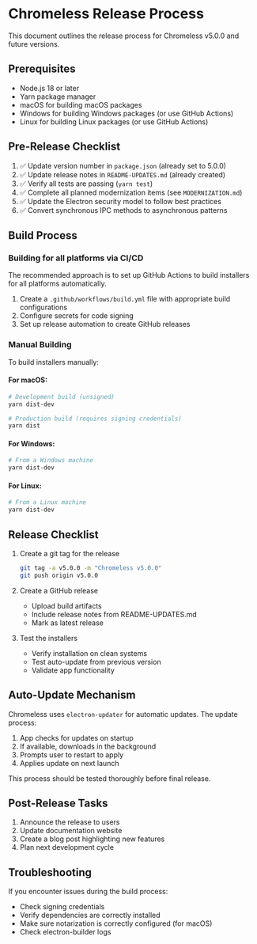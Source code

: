 # Chromeless Release Process

This document outlines the release process for Chromeless v5.0.0 and future versions.

## Prerequisites

- Node.js 18 or later
- Yarn package manager
- macOS for building macOS packages
- Windows for building Windows packages (or use GitHub Actions)
- Linux for building Linux packages (or use GitHub Actions)

## Pre-Release Checklist

1. ✅ Update version number in `package.json` (already set to 5.0.0)
2. ✅ Update release notes in `README-UPDATES.md` (already created)
3. ✅ Verify all tests are passing (`yarn test`)
4. ✅ Complete all planned modernization items (see `MODERNIZATION.md`)
5. ✅ Update the Electron security model to follow best practices
6. ✅ Convert synchronous IPC methods to asynchronous patterns

## Build Process

### Building for all platforms via CI/CD

The recommended approach is to set up GitHub Actions to build installers for all platforms automatically.

1. Create a `.github/workflows/build.yml` file with appropriate build configurations 
2. Configure secrets for code signing
3. Set up release automation to create GitHub releases

### Manual Building

To build installers manually:

#### For macOS:

```bash
# Development build (unsigned)
yarn dist-dev

# Production build (requires signing credentials)
yarn dist
```

#### For Windows:

```bash
# From a Windows machine
yarn dist-dev
```

#### For Linux:

```bash
# From a Linux machine
yarn dist-dev
```

## Release Checklist

1. Create a git tag for the release
   ```bash
   git tag -a v5.0.0 -m "Chromeless v5.0.0"
   git push origin v5.0.0
   ```

2. Create a GitHub release
   - Upload build artifacts
   - Include release notes from README-UPDATES.md
   - Mark as latest release

3. Test the installers
   - Verify installation on clean systems
   - Test auto-update from previous version
   - Validate app functionality

## Auto-Update Mechanism

Chromeless uses `electron-updater` for automatic updates. The update process:

1. App checks for updates on startup
2. If available, downloads in the background
3. Prompts user to restart to apply
4. Applies update on next launch

This process should be tested thoroughly before final release.

## Post-Release Tasks

1. Announce the release to users
2. Update documentation website
3. Create a blog post highlighting new features
4. Plan next development cycle

## Troubleshooting

If you encounter issues during the build process:

- Check signing credentials
- Verify dependencies are correctly installed
- Make sure notarization is correctly configured (for macOS)
- Check electron-builder logs